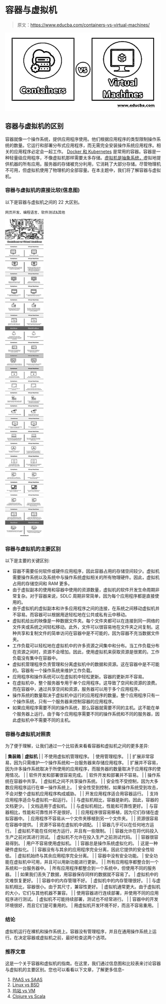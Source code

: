# 容器与虚拟机

> 原文：<https://www.educba.com/containers-vs-virtual-machines/>

![Containers-vs-Virtual-Machines-image](img/bf90a7aca1f1e6369344ab606d08e56d.png)



## 容器与虚拟机的区别

容器就像一个操作系统，提供应用程序使用。他们根据应用程序的类型限制操作系统的数量。它运行和部署分布式应用程序，而无需完全安装操作系统应用程序。相关的应用程序必定会一起工作。 [Docker 和 Kubernetes](https://www.educba.com/kubernetes-vs-docker/) 是常用的容器。容器是一种轻量级应用程序，不像虚拟机那样需要太多存储。[虚拟机是抽象系统，](https://www.educba.com/what-is-virtual-machine/)虚拟地提供机器的所有应用。服务器的存储被充分利用，它消耗了大部分存储。尽管物理机不可用，但虚拟机使用了物理机的全部容量。在本主题中，我们将了解容器与虚拟机。

### 容器与虚拟机的直接比较(信息图)

以下是容器与虚拟机之间的 22 大区别。

<small>网页开发、编程语言、软件测试&其他</small>

![Containers-vs-Virtual-Machines](img/a713d8c4bda09f7e86b3dae6c532af35.png)



### 容器与虚拟机的主要区别

以下是主要的关键区别:

*   容器不需要任何软件或硬件应用程序，因此容器占用的存储空间较少。虚拟机需要操作系统以及系统中与操作系统虚拟相关的所有物理硬件。因此，虚拟机占用的存储空间和 RAM 更多。
*   由于虚拟副本的使用和容器中使用的资源数量，虚拟机的软件开发生命周期非常复杂。对于容器来说，SDLC 周期非常简单，因为每个应用程序都是直接使用的。
*   由于虚拟机的虚拟副本和许多应用程序之间的连接，在系统之间移动虚拟机并不容易。而容器可以根据用途轻松地在公共或私有云中移动。
*   虚拟机给出的映像是一种数据文件夹。每个文件夹都可以在连接到同一网络的文件夹或系统之间轻松移动。此外，文件可以很容易地在文件夹之间复制。这种共享和复制文件的简单访问在容器中是不可能的，因为容器不充当数据文件夹。
*   工作负载可以轻松地在虚拟机中的许多资源之间集中和分布。当工作负载分布在资源之间时，资源不会增加。因此，使用虚拟机来获取资源是很累的。工作负载没有集中在容器中。
*   虚拟机管理程序负责管理和分离虚拟机中的数据和资源。这在容器中是不可能的。容器有一个操作系统来维护工作负载。
*   应用程序和操作系统可以在虚拟机中轻松更新。容器的更新并不容易。
*   在虚拟机中，整个服务器专用于单个应用程序。这导致了空间和资源的浪费。而在容器中，通过共享空间和资源，服务器可以用于多个应用程序。
*   操作系统的数量取决于虚拟机中运行的应用程序的数量。整个应用程序只有一个操作系统，只有一个服务器来控制容器的应用程序。
*   如果应用程序需要不同的操作系统，那么容器就需要不同的主机。这不能在单个服务器上运行。由于每个应用程序需要不同的操作系统和不同的服务器，因此虚拟机中不需要不同的主机。

### 容器与虚拟机对照表

为了便于理解，让我们通过一个比较表来看看容器和虚拟机之间的更多差异:

| **集装箱** | **虚拟机** |
| 不使用虚拟机管理程序。 | 使用管理程序。 |
| 扩展非常容易，因为只需维护一个操作系统和一台服务器来存储应用程序。 | 扩展并不容易，因为许多操作系统取决于所使用的应用程序，而服务器的数量取决于应用程序的使用情况。 |
| 软件开发和部署很容易完成。 | 软件开发和部署并不容易。 |
| 操作系统在容器中共享。 | 虚拟机之间不共享操作系统。 |
| 安全性不受控制，因为大多数应用程序运行在单一操作系统上。 | 安全性受到控制，如果操作系统受到攻击，不会对整个虚拟机应用程序构成威胁。 |
| 开发应用程序适合用容器运行。 | 支持应用程序适合与虚拟机一起运行。 |
| 与虚拟机相比，容器是新的。因此，容器的文档更少。 | 文档适用于虚拟机。 |
| 与虚拟机相比，性能和可靠性更好。 | 与容器相比，性能和可靠性并不是很好。 |
| 应用程序很容易移植，因为它们存储在虚拟容器中。 | 应用程序不容易从一个文件夹移植到另一个文件夹。 |
| 资源很容易在容器中提供。 | 资源不容易在虚拟机中调配。 |
| 容器几乎可以在任何地方运行。 | 虚拟机不能在任何地方运行，并且有一些限制。 |
| 容器允许在将代码投入生产之前对其进行测试。 | 虚拟机不允许在投入生产之前测试代码。 |
| 容器很容易得到。 | 用户不容易使用虚拟机。 |
| 容器总是操作系统虚拟化的。 | 这是一种硬件虚拟化。 |
| 容器没有与其余的应用程序完全分离，因此它提供的安全性较低。 | 虚拟机始终与其余应用程序完全分离。 |
| 容器中没有安全功能。 | 安全功能在虚拟机中可用，并且可以用新功能进行更新。 |
| 所有应用程序都整合到一个系统和一台服务器中。 | 所有应用程序都整合到一个系统中，但使用不同的服务器。 |
| 如果我们丢失了数据，用容器保存同样的数据就不容易了。 | 虚拟机中的灾难恢复更好。 |
| 容器中的内存管理不好。 | 虚拟机中的内存管理很好。 |
| 与虚拟机相比，容器很小。由于其尺寸，兼容性更好。 | 虚拟机通常更大。由于虚拟机的大小，它们与其他机器不兼容。 |
| 使用容器进行连续部署，并使用不同的应用程序进行测试。 | 虚拟机不可能持续部署，测试也不经常进行。 |
| 容器中的开发环境很好，而且它们是可重用的。 | 用虚拟机开发环境不好，而且不容易重用。 |

### 结论

虚拟机运行在裸机和操作系统上。容器没有管理程序，并且在通用操作系统上运行。在决定容器或虚拟机之前，最好检查这两个选项。

### 推荐文章

这是一个关于容器和虚拟机的指南。在这里，我们通过信息图和比较表来讨论容器与虚拟机的主要区别。您也可以看看以下文章，了解更多信息–

1.  [PAAS vs SAAS](https://www.educba.com/paas-vs-saas/)
2.  [Linux vs BSD](https://www.educba.com/linux-vs-bsd/)
3.  [坞站 vs VM](https://www.educba.com/docker-vs-vms/)
4.  [Clojure vs Scala](https://www.educba.com/clojure-vs-scala/)





